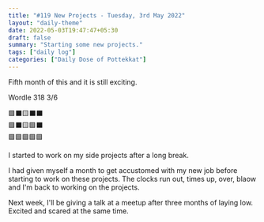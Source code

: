 ```yaml
---
title: "#119 New Projects - Tuesday, 3rd May 2022"
layout: "daily-theme"
date: 2022-05-03T19:47:47+05:30
draft: false
summary: "Starting some new projects."
tags: ["daily log"]
categories: ["Daily Dose of Pottekkat"]
---
```


Fifth month of this and it is still exciting.

Wordle 318 3/6

🟩⬛🟨⬛⬛\
🟩⬛🟨🟩⬛\
🟩🟩🟩🟩🟩

I started to work on my side projects after a long break.

I had given myself a month to get accustomed with my new job before starting to work on these projects. The clocks run out, times up, over, blaow and I'm back to working on the projects.

Next week, I'll be giving a talk at a meetup after three months of laying low. Excited and scared at the same time.
